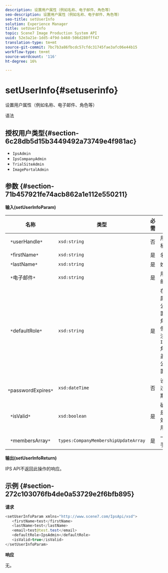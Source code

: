 ```yaml
---
description: 设置用户属性（例如名称、电子邮件、角色等）
seo-description: 设置用户属性（例如名称、电子邮件、角色等）
seo-title: setUserInfo
solution: Experience Manager
title: setUserInfo
topic: Scene7 Image Production System API
uuid: 52e3a21e-1dd5-4f9d-b460-506d280fff47
translation-type: tm+mt
source-git-commit: 7bc7b3a86fbcdc57cfdc31745fae3afc06e44b15
workflow-type: tm+mt
source-wordcount: '116'
ht-degree: 16%

---
```



# setUserInfo{#setuserinfo}

设置用户属性（例如名称、电子邮件、角色等）

语法

## 授权用户类型{#section-6c28db5d15b3449492a73749e4f981ac}

* `IpsAdmin`
* `IpsCompanyAdmin`
* `TrialSiteAdmin`
* `ImagePortalAdmin`

## 参数 {#section-71b457921fe74acb862a1e112e550211}

**输入(setUserInfoParam)**

| 名称 | 类型 | 必需 | 说明 |
|---|---|---|---|
| ` *`userHandle`*` | `xsd:string` | 否 | 用户句柄。 |
| ` *`firstName`*` | `xsd:string` | 是 | 名字。 |
| ` *`lastName`*` | `xsd:string` | 是 | 姓氏。 |
| ` *`电子邮件`*` | `xsd:string` | 是 | 用户电子邮件。 |
| ` *`defaultRole`*` | `xsd:string` | 是 | 在用户所属的每个公司中设置用户的角色。 但是，请注意，`IpsAdmin`角色将覆盖其他每公司设置。 |
| ` *`passwordExpires`*` | `xsd:dateTime` | 否 | 设置密码过期日期。 |
| ` *`isValid`*` | `xsd:boolean` | 是 | 确定用户是否为有效的IPS用户。 |
| ` *`membersArray`*` | `types:CompanyMembershipUpdateArray` | 是 | 一组公司手柄。 |

**输出(setUserInfoReturn)**

IPS API不返回此操作的响应。

## 示例 {#section-272c103076fb4de0a53729e2f6bfb895}

**请求**

```java
<setUserInfoParam xmlns="http://www.scene7.com/IpsApi/xsd">
   <firstName>test</firstName>
   <lastName>test</lastName>
   <email>test@test.test</email>
   <defaultRole>IpsAdmin</defaultRole>
   <isValid>true</isValid>
</setUserInfoParam>
```

**响应**

无。
